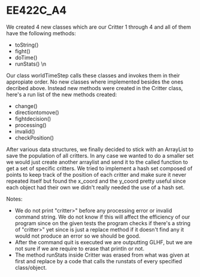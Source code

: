 # EE422C_A4
We created 4 new classes which are our Critter 1 through 4 and all of them have the following methods:
  - toString()
  - fight()
  - doTime()
  - runStats() \n
  
 Our class worldTimeStep calls these classes and invokes them in their appropiate order. No new classes where implemented
 besides the ones decribed above. Instead new methods were created in the Critter class, here's a run list of the new methods created:
  - change()
  - directiontomove()
  - fightdecision()
  - processing()
  - invalid()
  - checkPosition()
  

After various data structures, we finally decided to stick with an ArrayList to save the population of all critters. In any case we wanted to do a smaller set we would just create another arraylist and send it to the called function to get a set of specific critters. We tried to implement a hash set composed of points to keep track of the position of each critter and make sure it never repeated itself but found the x_coord and the y_coord pretty useful since each object had their own we didn't really needed the use of a hash set.


Notes:
  - We do not print "critter>" before any processing error or invalid command string. We do not know if this will affect the efficiency of our program since on the given tests the program checks if there's a string of "critter>" yet since is just a replace method if it doesn't find any it would not produce an error so we should be good.
  - After the command quit is executed we are outputting GLHF, but we are not sure if we are require to erase that println or not.
  - The method runStats inside Critter was erased from what was given at first and replace by a code that calls the runstats of every specified class/object.
